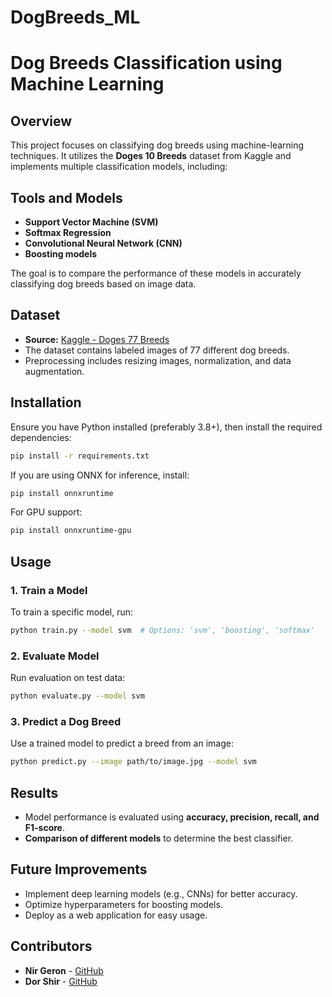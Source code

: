 # DogBreeds_ML

# Dog Breeds Classification using Machine Learning

## Overview
This project focuses on classifying dog breeds using machine-learning techniques. It utilizes the **Doges 10 Breeds** dataset from Kaggle and implements multiple classification models, including:

## Tools and Models
- **Support Vector Machine (SVM)**
- **Softmax Regression**
- **Convolutional Neural Network (CNN)**
- **Boosting models**

The goal is to compare the performance of these models in accurately classifying dog breeds based on image data.

## Dataset
- **Source:** [Kaggle - Doges 77 Breeds](https://www.kaggle.com/datasets)
- The dataset contains labeled images of 77 different dog breeds.
- Preprocessing includes resizing images, normalization, and data augmentation.

## Installation
Ensure you have Python installed (preferably 3.8+), then install the required dependencies:
```bash
pip install -r requirements.txt
```
If you are using ONNX for inference, install:
```bash
pip install onnxruntime
```
For GPU support:
```bash
pip install onnxruntime-gpu
```

## Usage
### 1. Train a Model
To train a specific model, run:
```bash
python train.py --model svm  # Options: 'svm', 'boosting', 'softmax'
```

### 2. Evaluate Model
Run evaluation on test data:
```bash
python evaluate.py --model svm
```

### 3. Predict a Dog Breed
Use a trained model to predict a breed from an image:
```bash
python predict.py --image path/to/image.jpg --model svm
```

## Results
- Model performance is evaluated using **accuracy, precision, recall, and F1-score**.
- **Comparison of different models** to determine the best classifier.

## Future Improvements
- Implement deep learning models (e.g., CNNs) for better accuracy.
- Optimize hyperparameters for boosting models.
- Deploy as a web application for easy usage.

## Contributors
- **Nir Geron** - [GitHub](https://github.com/NirGeron)
- **Dor Shir** - [GitHub](https://github.com/Dorshir)

